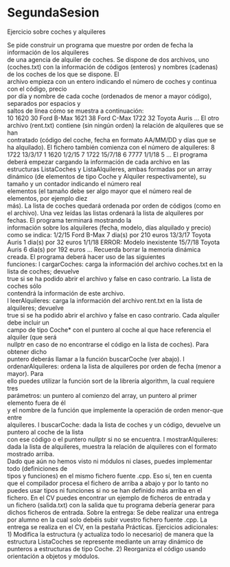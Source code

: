 # SegundaSesion
Ejercicio sobre coches y alquileres

Se	pide	construir	un	programa	que	muestre	por	orden	de	fecha	la	información	de	los	alquileres	
de	 una	 agencia	 de	 alquiler	 de	 coches.	 Se	 dispone	 de	 dos	 archivos,	 uno	 (coches.txt)	 con	 la	
información	de	códigos	 (enteros)	y	nombres	 (cadenas)	de	los	coches	de	los	que se	dispone.	El	
archivo	empieza	con	un	entero	indicando	el	número	de	coches	y	continua	con	el	código,	precio	
por	día y	nombre	de	cada	coche (ordenados	de	menor	a	mayor	código),	separados	por	espacios	y	
saltos	de	línea cómo	se	muestra a	continuación:	
10
1620 30 Ford B-Max
1621 38 Ford C-Max
1722 32 Toyota Auris
...
El	 otro	 archivo	 (rent.txt)	 contiene	 (sin	 ningún	 orden)	 la	 relación	 de	 alquileres	 que	 se	 han	
contratado	 (código	 del	 coche,	 fecha	 en	 formato	 AA/MM/DD	 y	 días	 que	 se	 ha	 alquilado).	 El	
fichero	también	comienza	con	el	número	de	alquileres:
8
1722 13/3/17 1
1620 1/2/15 7
1722 15/7/18 6
7777 1/1/18 5
...
El	 programa	 deberá	 empezar	 cargando	 la	 información	 de	 cada	 archivo	 en	 las estructuras
ListaCoches y	ListaAlquileres,	ambas formadas	 por	 un	array	 dinámico (de	elementos	 de	
tipo	Coche y	Alquiler respectivamente),	 su	 tamaño	y	 un	 contador	indicando el	 número	 real	
elementos	 (el	 tamaño	debe	ser	algo	mayor	que	el	número	real	de	elementos,	por	ejemplo	diez	
más). La	lista	de	coches	quedará	ordenada	por	orden	de	códigos	(como	en	el	archivo).	Una	vez	
leídas	las	listas	ordenará	la	lista	de	alquileres	por	 fechas. El	programa	 terminará	mostrando	la	
información	sobre	los	alquileres	(fecha,	modelo,	días	alquilado y	precio) como	se	indica:	
1/2/15 Ford B-Max 7 dia(s) por 210 euros
13/3/17 Toyota Auris 1 dia(s) por 32 euros
1/1/18 ERROR: Modelo inexistente
15/7/18 Toyota Auris 6 dia(s) por 192 euros
...
Recuerda	 borrar	la	memoria	 dinámica creada.	El	programa	 deberá	 hacer	 uso	 de	las	siguientes	
funciones:
l cargarCoches:	carga	la	información	del	archivo	coches.txt	en	la	lista	de	coches;	devuelve	
true	 si	 se	 ha	 podido	 abrir	 el	 archivo	 y	 false	 en	 caso	 contrario.	 La	 lista	 de	 coches	 sólo	
contendrá	la	información	de	este	archivo.	
l leerAlquileres:	carga	la	información	del	archivo	rent.txt	en	la	lista	de	alquileres;	devuelve	
true	si	se	ha	podido	abrir	el	archivo	y	false	en	caso	contrario.	Cada	alquiler	debe	incluir	un	
campo	de	tipo	Coche* con	el	puntero	al	coche	al	que	hace	referencia	el	alquiler	(que	será	
nullptr en	caso	de	no	encontrarse	el	código	en	la	lista	de	coches).	 Para	obtener	dicho	
puntero	deberás	llamar	a	la	función	buscarCoche	(ver	abajo).	
l ordenarAlquileres:	ordena	la	lista	de	alquileres	por	orden	de	fecha	(menor	a	mayor).	Para	
ello	 puedes	 utilizar	 la	 función	 sort de	 la	 librería	 algorithm,	 la	 cual	 requiere	 tres	
parámetros:	un	puntero	al	comienzo	del	array,	un	puntero	al	primer	elemento	fuera	de	él	
y	 el nombre	 de	 la	 función	 que	 implemente	 la	 operación	 de	 orden	 menor-que entre	
alquileres.
l buscarCoche:	dada	la	lista	de	coches	y	un	código,	devuelve	un	puntero	al	coche	de	la	lista	
con	ese	código	o	el	puntero	nullptr si	no	se	encuentra.
l mostrarAlquileres:	 dada	 la	 lista	 de	 alquileres,	 muestra	 la	 relación	 de	 alquileres	 con	 el	
formato	mostrado	arriba.		
Dado	que	aún	no	hemos	visto	ni	módulos	ni	clases,	puedes implementar	 todo	 (definiciones	de	
tipos	 y	 funciones)	 en	 el	 mismo	 fichero	 fuente	 .cpp.	 Eso	 sí,	 ten	 en	 cuenta	 que	 el	 compilador	
procesa	el	fichero	de	arriba	a	abajo	y	por	lo	tanto	no	puedes	usar	tipos	ni	funciones	si	no	se	han	
definido	más	arriba	en	el	fichero.	En	el	CV	puedes	encontrar	un	ejemplo	de	ficheros	de	entrada	y	
un	 fichero	(salida.txt)	 con	 la	 salida	 que	 tu	 programa	 debería	 generar	 para	 dichos	 ficheros	 de	
entrada.
Sobre	la	entrega: Se	debe	realizar	una	entrega	por	alumno	en	la	cual	solo	debéis	subir	vuestro	
fichero	fuente	.cpp.	La	entrega	se	realiza	en	el	CV,	en	la	pestaña	Prácticas.
Ejercicios	adicionales: 1)	Modifica	la	estructura	(y	actualiza	todo	lo	necesario) de	manera	que	
la	estructura	ListaCoches se	represente	mediante	un	array	dinámico	de	punteros	a	estructuras	
de	tipo	Coche.	 2)	Reorganiza	el	código usando	orientación	a	objetos y	módulos.
